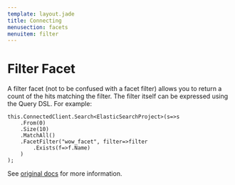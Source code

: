 ```yaml
---
template: layout.jade
title: Connecting
menusection: facets
menuitem: filter
---
```



# Filter Facet

A filter facet (not to be confused with a facet filter) allows you to return a count of the hits matching the filter. The filter itself can be expressed using the Query DSL. For example:

	this.ConnectedClient.Search<ElasticSearchProject>(s=>s
		.From(0)
		.Size(10)
		.MatchAll()
		.FacetFilter("wow_facet", filter=>filter
			.Exists(f=>f.Name)
		)
	);

See [original docs](http://www.elasticsearch.org/guide/en/elasticsearch/reference/current/search-facets-filter-facet.html) for more information.

